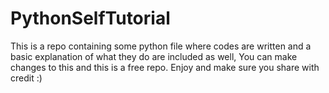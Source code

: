 # PythonSelfTutorial
This is a repo containing some python file where codes are written and a basic explanation of what they do are included as well, You can make changes to this and this is a free repo. Enjoy and make sure you share with credit :)
